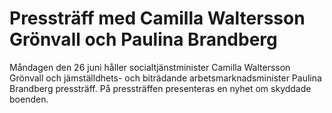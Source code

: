 # Pressträff med Camilla Waltersson Grönvall och Paulina Brandberg

Måndagen den 26 juni håller socialtjänstminister Camilla Waltersson Grönvall och jämställdhets- och biträdande arbetsmarknadsminister Paulina Brandberg pressträff. På pressträffen presenteras en nyhet om skyddade boenden.
